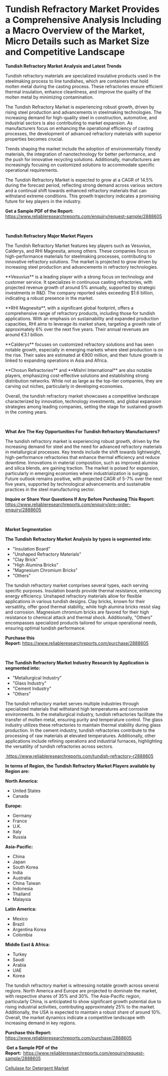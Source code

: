 <p><h1>Tundish Refractory Market Provides a Comprehensive Analysis Including a Macro Overview of the Market, Micro Details such as Market Size and Competitive Landscape</h1></p><p><strong>Tundish Refractory Market Analysis and Latest Trends</strong></p>
<p><p>Tundish refractory materials are specialized insulative products used in the steelmaking process to line tundishes, which are containers that hold molten metal during the casting process. These refractories ensure efficient thermal insulation, enhance cleanliness, and improve the quality of the molten metal by minimizing contamination.</p><p>The Tundish Refractory Market is experiencing robust growth, driven by rising steel production and advancements in steelmaking technologies. The increasing demand for high-quality steel in construction, automotive, and industrial sectors is also contributing to market expansion. As manufacturers focus on enhancing the operational efficiency of casting processes, the development of advanced refractory materials with superior properties becomes crucial.</p><p>Trends shaping the market include the adoption of environmentally friendly materials, the integration of nanotechnology for better performance, and the push for innovative recycling solutions. Additionally, manufacturers are increasingly focusing on customized solutions to accommodate specific operational requirements.</p><p>The Tundish Refractory Market is expected to grow at a CAGR of 14.5% during the forecast period, reflecting strong demand across various sectors and a continual shift towards enhanced refractory materials that can withstand extreme conditions. This growth trajectory indicates a promising future for key players in the industry.</p></p>
<p><strong>Get a Sample PDF of the Report:&nbsp;</strong> <a href="https://www.reliableresearchreports.com/enquiry/request-sample/2888605?utm_campaign=2606&utm_medium=2&utm_source=Github&utm_content=ia&utm_term=14032025&utm_id=tundish-refractory">https://www.reliableresearchreports.com/enquiry/request-sample/2888605</a></p>
<p>&nbsp;</p>
<p><strong>Tundish Refractory Major Market Players</strong></p>
<p><p>The Tundish Refractory Market features key players such as Vesuvius, Calderys, and RHI Magnesita, among others. These companies focus on high-performance materials for steelmaking processes, contributing to innovative refractory solutions. The market is projected to grow driven by increasing steel production and advancements in refractory technologies.</p><p>**Vesuvius** is a leading player with a strong focus on technology and customer service. It specializes in continuous casting refractories, with projected revenue growth of around 5% annually, supported by strategic investments in R&D. The company reported sales exceeding $1.6 billion, indicating a robust presence in the market.</p><p>**RHI Magnesita**, with a significant global footprint, offers a comprehensive range of refractory products, including those for tundish applications. With an emphasis on sustainability and expanded production capacities, RHI aims to leverage its market share, targeting a growth rate of approximately 6% over the next five years. Their annual revenues are around €3.1 billion.</p><p>**Calderys** focuses on customized refractory solutions and has seen notable growth, especially in emerging markets where steel production is on the rise. Their sales are estimated at €900 million, and their future growth is linked to expanding operations in Asia and Africa.</p><p>**Chosun Refractories** and **Mishri International** are also notable players, emphasizing cost-effective solutions and establishing strong distribution networks. While not as large as the top-tier companies, they are carving out niches, particularly in developing economies.</p><p>Overall, the tundish refractory market showcases a competitive landscape characterized by innovation, technology investments, and global expansion strategies among leading companies, setting the stage for sustained growth in the coming years.</p></p>
<p>&nbsp;</p>
<p><strong>What Are The Key Opportunities For Tundish Refractory Manufacturers?</strong></p>
<p><p>The tundish refractory market is experiencing robust growth, driven by the increasing demand for steel and the need for advanced refractory materials in metallurgical processes. Key trends include the shift towards lightweight, high-performance refractories that enhance thermal efficiency and reduce downtime. Innovations in material composition, such as improved alumina and silica blends, are gaining traction. The market is poised for expansion, particularly in emerging economies where industrialization is surging. Future outlook remains positive, with projected CAGR of 5-7% over the next five years, supported by technological advancements and sustainable practices in the steel manufacturing sector.</p></p>
<p><strong>Inquire or Share Your Questions If Any Before Purchasing This Report:</strong> <a href="https://www.reliableresearchreports.com/enquiry/pre-order-enquiry/2888605?utm_campaign=2606&utm_medium=2&utm_source=Github&utm_content=ia&utm_term=14032025&utm_id=tundish-refractory">https://www.reliableresearchreports.com/enquiry/pre-order-enquiry/2888605</a></p>
<p>&nbsp;</p>
<p><strong>Market Segmentation</strong></p>
<p><strong>The Tundish Refractory Market Analysis by types is segmented into:</strong></p>
<p><ul><li>"Insulation Board"</li><li>"Unshaped Refractory Materials"</li><li>"Clay Brick"</li><li>"High Alumina Bricks"</li><li>"Magnesium Chromium Bricks"</li><li>"Others"</li></ul></p>
<p><p>The tundish refractory market comprises several types, each serving specific purposes. Insulation boards provide thermal resistance, enhancing energy efficiency. Unshaped refractory materials allow for flexible applications in various tundish designs. Clay bricks, known for their versatility, offer good thermal stability, while high alumina bricks resist slag and corrosion. Magnesium chromium bricks are favored for their high resistance to chemical attack and thermal shock. Additionally, "Others" encompasses specialized products tailored for unique operational needs, ensuring optimal tundish performance.</p></p>
<p><strong>Purchase this Report:&nbsp;</strong><a href="https://www.reliableresearchreports.com/purchase/2888605?utm_campaign=2606&utm_medium=2&utm_source=Github&utm_content=ia&utm_term=14032025&utm_id=tundish-refractory">https://www.reliableresearchreports.com/purchase/2888605</a></p>
<p>&nbsp;</p>
<p><strong>The Tundish Refractory Market Industry Research by Application is segmented into:</strong></p>
<p><ul><li>"Metallurgical Industry"</li><li>"Glass Industry"</li><li>"Cement Industry"</li><li>"Others"</li></ul></p>
<p><p>The tundish refractory market serves multiple industries through specialized materials that withstand high temperatures and corrosive environments. In the metallurgical industry, tundish refractories facilitate the transfer of molten metal, ensuring purity and temperature control. The glass industry utilizes these refractories to maintain thermal stability during glass production. In the cement industry, tundish refractories contribute to the processing of raw materials at elevated temperatures. Additionally, other applications include refining operations and industrial furnaces, highlighting the versatility of tundish refractories across sectors.</p></p>
<p><a href="https://www.reliableresearchreports.com/tundish-refractory-r2888605?utm_campaign=2606&utm_medium=2&utm_source=Github&utm_content=ia&utm_term=14032025&utm_id=tundish-refractory">&nbsp;https://www.reliableresearchreports.com/tundish-refractory-r2888605</a></p>
<p><strong>In terms of Region, the Tundish Refractory Market Players available by Region are:</strong></p>
<p>
    <p> <strong> North America: </strong>
        <ul>
            <li>United States</li>
            <li>Canada</li>
        </ul>
        </p> 
    <p> <strong> Europe: </strong>
        <ul>
            <li>Germany</li>
            <li>France</li>
            <li>U.K.</li>
            <li>Italy</li>
            <li>Russia</li>
        </ul>
        </p> 
    <p> <strong> Asia-Pacific: </strong>
        <ul>
            <li>China</li>
            <li>Japan</li>
            <li>South Korea</li>
            <li>India</li>
            <li>Australia</li>
            <li>China Taiwan</li>
            <li>Indonesia</li>
            <li>Thailand</li>
            <li>Malaysia</li>
        </ul>
        </p> 
    <p> <strong> Latin America: </strong>
        <ul>
            <li>Mexico</li>
            <li>Brazil</li>
            <li>Argentina Korea</li>
            <li>Colombia</li>
        </ul>
        </p> 
    <p> <strong> Middle East & Africa: </strong>
        <ul>
            <li>Turkey</li>
            <li>Saudi</li>
            <li>Arabia</li>
            <li>UAE</li>
            <li>Korea</li>
        </ul>
    </p>
    </p>
<p><p>The tundish refractory market is witnessing notable growth across several regions. North America and Europe are projected to dominate the market, with respective shares of 35% and 30%. The Asia-Pacific region, particularly China, is anticipated to show significant growth potential due to rising industrial activities, contributing approximately 25% to the market. Additionally, the USA is expected to maintain a robust share of around 10%. Overall, the market dynamics indicate a competitive landscape with increasing demand in key regions.</p></p>
<p><strong>Purchase this Report: </strong><a href="https://www.reliableresearchreports.com/purchase/2888605?utm_campaign=2606&utm_medium=2&utm_source=Github&utm_content=ia&utm_term=14032025&utm_id=tundish-refractory">https://www.reliableresearchreports.com/purchase/2888605</a></p>
<p>&nbsp;<strong>Get a Sample PDF of the Report:&nbsp;&nbsp;</strong><a href="https://www.reliableresearchreports.com/enquiry/request-sample/2888605?utm_campaign=2606&utm_medium=2&utm_source=Github&utm_content=ia&utm_term=14032025&utm_id=tundish-refractory">https://www.reliableresearchreports.com/enquiry/request-sample/2888605</a></p>
<p><strong></strong></p>
<p><p><a href="https://github.com/ulyssacrayne00231/Market-Research-Report-List-1/blob/main/cellulase-for-detergent-market.md?utm_campaign=2606&utm_medium=2&utm_source=Github&utm_content=ia&utm_term=14032025&utm_id=tundish-refractory">Cellulase for Detergent Market</a></p></p>